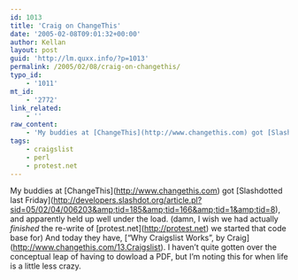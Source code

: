 ```yaml
---
id: 1013
title: 'Craig on ChangeThis'
date: '2005-02-08T09:01:32+00:00'
author: Kellan
layout: post
guid: 'http://lm.quxx.info/?p=1013'
permalink: /2005/02/08/craig-on-changethis/
typo_id:
    - '1011'
mt_id:
    - '2772'
link_related:
    - ''
raw_content:
    - 'My buddies at [ChangeThis](http://www.changethis.com) got [Slashdotted last Friday](http://developers.slashdot.org/article.pl?sid=05/02/04/006203&tid=185&tid=166&tid=1&tid=8), and apparently held up well under the load. (damn, I wish we had actually *finished* the re-write of [protest.net](http://protest.net) we started that code base for)  And today they have, [\"Why Craigslist Works\", by Craig](http://www.changethis.com/13.Craigslist).  I haven\''t quite gotten over the conceptual leap of having to dowload a PDF, but I\''m noting this for when life is a little less crazy.'
tags:
    - craigslist
    - perl
    - protest.net
---
```


My buddies at \[ChangeThis\](http://www.changethis.com) got \[Slashdotted last Friday\](http://developers.slashdot.org/article.pl?sid=05/02/04/006203&amp;tid=185&amp;tid=166&amp;tid=1&amp;tid=8), and apparently held up well under the load. (damn, I wish we had actually *finished* the re-write of \[protest.net\](http://protest.net) we started that code base for) And today they have, \[“Why Craigslist Works”, by Craig\](http://www.changethis.com/13.Craigslist). I haven’t quite gotten over the conceptual leap of having to dowload a PDF, but I’m noting this for when life is a little less crazy.